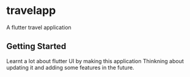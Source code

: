 # travelapp

A flutter travel application 


## Getting Started
Learnt a lot about flutter UI by making this application
Thinkning about updating it and adding some features in the future.
